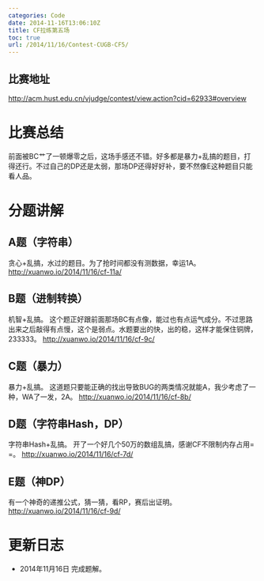 ```yaml
---
categories: Code
date: 2014-11-16T13:06:10Z
title: CF拉练第五场
toc: true
url: /2014/11/16/Contest-CUGB-CF5/
---
```


## 比赛地址
http://acm.hust.edu.cn/vjudge/contest/view.action?cid=62933#overview

# 比赛总结
前面被BC艹了一顿爆零之后，这场手感还不错。好多都是暴力+乱搞的题目，打得还行。不过自己的DP还是太弱，那场DP还得好好补，要不然像E这种题目只能看人品。

# 分题讲解

## A题（字符串）
贪心+乱搞，水过的题目。为了抢时间都没有测数据，幸运1A。
http://xuanwo.io/2014/11/16/cf-11a/

## B题（进制转换）
机智+乱搞。
这个题正好跟前面那场BC有点像，能过也有点运气成分。不过思路出来之后敲得有点慢，这个是弱点。水题要出的快，出的稳，这样才能保住铜牌，233333。
http://xuanwo.io/2014/11/16/cf-9c/

## C题（暴力）
暴力+乱搞。
这道题只要能正确的找出导致BUG的两类情况就能A，我少考虑了一种，WA了一发，2A。
http://xuanwo.io/2014/11/16/cf-8b/

## D题（字符串Hash，DP）
字符串Hash+乱搞。
开了一个好几个50万的数组乱搞，感谢CF不限制内存占用= =。
http://xuanwo.io/2014/11/16/cf-7d/

## E题（神DP）
有一个神奇的递推公式，猜一猜，看RP，赛后出证明。
http://xuanwo.io/2014/11/16/cf-9d/


# 更新日志
- 2014年11月16日 完成题解。
